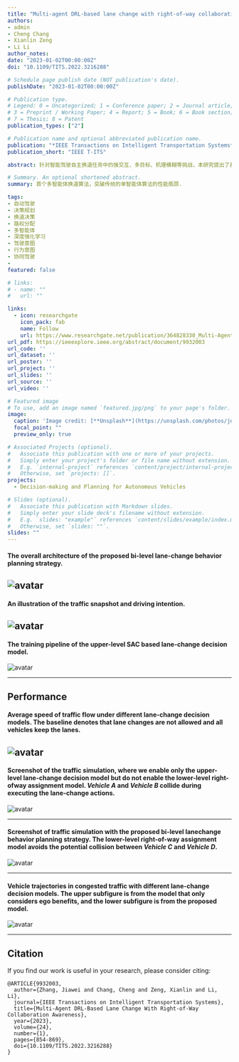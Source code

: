 ```yaml
---
title: "Multi-agent DRL-based lane change with right-of-way collaboration awareness"
authors:
- admin
- Cheng Chang
- Xianlin Zeng
- Li Li
author_notes:
date: "2023-01-02T00:00:00Z"
doi: "10.1109/TITS.2022.3216288"

# Schedule page publish date (NOT publication's date).
publishDate: "2023-01-02T00:00:00Z"

# Publication type.
# Legend: 0 = Uncategorized; 1 = Conference paper; 2 = Journal article;
# 3 = Preprint / Working Paper; 4 = Report; 5 = Book; 6 = Book section;
# 7 = Thesis; 8 = Patent
publication_types: ["2"]

# Publication name and optional abbreviated publication name.
publication: "*IEEE Transactions on Intelligent Transportation Systems* <br /> (中科院1区TOP期刊; JCR Q1区; 影响因子=9.551)"
publication_short: "IEEE T-ITS"

abstract: 针对智能驾驶自主换道任务中的强交互、多目标、机理模糊等挑战，本研究提出了基于多智能体深度强化学习的换道决策算法。该算法通过安全可信的复合决策框架，将其他车辆的行为意图纳入自车决策，突破了传统的单智能体范式的性能瓶颈，显著提升了自动驾驶的安全性、高效性、协同性，并在宏观层涌现出群体协同智能。

# Summary. An optional shortened abstract.
summary: 首个多智能体换道算法，突破传统的单智能体算法的性能瓶颈.

tags:
- 自动驾驶
- 决策规划
- 换道决策
- 路权分配
- 多智能体
- 深度强化学习
- 驾驶意图
- 行为意图
- 协同驾驶
- 
featured: false

# links:
# - name: ""
#   url: ""

links:
  - icon: researchgate
    icon_pack: fab
    name: Follow
    url: https://www.researchgate.net/publication/364828330_Multi-Agent_DRL-Based_Lane_Change_With_Right-of-Way_Collaboration_Awareness
url_pdf: https://ieeexplore.ieee.org/abstract/document/9932003
url_code: ''
url_dataset: ''
url_poster: ''
url_project: ''
url_slides: ''
url_source: ''
url_video: ''

# Featured image
# To use, add an image named `featured.jpg/png` to your page's folder. 
image:
  caption: 'Image credit: [**Unsplash**](https://unsplash.com/photos/jdD8gXaTZsc)'
  focal_point: ""
  preview_only: true

# Associated Projects (optional).
#   Associate this publication with one or more of your projects.
#   Simply enter your project's folder or file name without extension.
#   E.g. `internal-project` references `content/project/internal-project/index.md`.
#   Otherwise, set `projects: []`.
projects:
  - Decision-making and Planning for Autonomous Vehicles

# Slides (optional).
#   Associate this publication with Markdown slides.
#   Simply enter your slide deck's filename without extension.
#   E.g. `slides: "example"` references `content/slides/example/index.md`.
#   Otherwise, set `slides: ""`.
slides: ""
---
```

#### The overall architecture of the proposed bi-level lane-change behavior planning strategy.
![avatar](./featured.jpg)
---

#### An illustration of the traffic snapshot and driving intention.
![avatar](./Fig_2.jpg)
---

#### The training pipeline of the upper-level SAC based lane-change decision model.
![avatar](./Fig_3.jpg)

---

## Performance

#### Average speed of traffic flow under different lane-change decision models. The baseline denotes that lane changes are not allowed and all vehicles keep the lanes.
![avatar](./Fig_4.jpg)
---


#### Screenshot of the traffic simulation, where we enable only the upper-level lane-change decision model but do not enable the lower-level right-ofway assignment model. *Vehicle A* and *Vehicle B* collide during executing the lane-change actions.
![avatar](./Fig_11.jpg)

---

#### Screenshot of traffic simulation with the proposed bi-level lanechange behavior planning strategy. The lower-level right-of-way assignment model avoids the potential collision between *Vehicle C* and *Vehicle D*.
![avatar](./Fig_12.jpg)

---

#### Vehicle trajectories in congested traffic with different lane-change decision models. The upper subfigure is from the model that only considers ego benefits, and the lower subfigure is from the proposed model.
![avatar](./Fig_14.jpg)

---




## Citation
If you find our work is useful in your research, please consider citing:
```
@ARTICLE{9932003,
  author={Zhang, Jiawei and Chang, Cheng and Zeng, Xianlin and Li, Li},
  journal={IEEE Transactions on Intelligent Transportation Systems}, 
  title={Multi-Agent DRL-Based Lane Change With Right-of-Way Collaboration Awareness}, 
  year={2023},
  volume={24},
  number={1},
  pages={854-869},
  doi={10.1109/TITS.2022.3216288}
}
```

